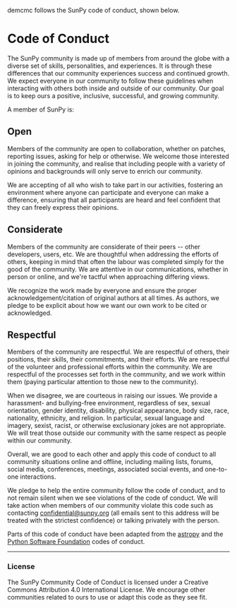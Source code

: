 demcmc follows the SunPy code of conduct, shown below.

# Code of Conduct
The SunPy community is made up of members from around the globe with a diverse set of skills, personalities, and experiences.
It is through these differences that our community experiences success and continued growth.
We expect everyone in our community to follow these guidelines when interacting with others both inside and outside of our community.
Our goal is to keep ours a positive, inclusive, successful, and growing community.

A member of SunPy is:

## Open
Members of the community are open to collaboration, whether on patches, reporting issues, asking for help or otherwise.
We welcome those interested in joining the community, and realise that including people with a variety of opinions and backgrounds will only serve to enrich our community.

We are accepting of all who wish to take part in our activities, fostering an environment where anyone can participate and everyone can make a difference, ensuring that all participants are heard and feel confident that they can freely express their opinions.

## Considerate
Members of the community are considerate of their peers -- other developers, users, etc.
We are thoughtful when addressing the efforts of others, keeping in mind that often the labour was completed simply for the good of the community.
We are attentive in our communications, whether in person or online, and we're tactful when approaching differing views.

We recognize the work made by everyone and ensure the proper acknowledgement/citation of original authors at all times.
As authors, we pledge to be explicit about how we want our own work to be cited or acknowledged.

## Respectful
Members of the community are respectful.
We are respectful of others, their positions, their skills, their commitments, and their efforts.
We are respectful of the volunteer and professional efforts within the community.
We are respectful of the processes set forth in the community, and we work within them (paying particular attention to those new to the community).

When we disagree, we are courteous in raising our issues.
We provide a harassment- and bullying-free environment, regardless of sex, sexual orientation, gender identity, disability, physical appearance, body size, race, nationality, ethnicity, and religion.
In particular, sexual language and imagery, sexist, racist, or otherwise exclusionary jokes are not appropriate.
We will treat those outside our community with the same respect as people within our community.

Overall, we are good to each other and apply this code of conduct to all community situations online and offline, including mailing lists, forums, social media, conferences, meetings, associated social events, and one-to-one interactions.

We pledge to help the entire community follow the code of conduct, and to not remain silent when we see violations of the code of conduct.
We will take action when members of our community violate this code such as contacting <confidential@sunpy.org> (all emails sent to this address will be treated with the strictest confidence) or talking privately with the person.

Parts of this code of conduct have been adapted from the [astropy](http://www.astropy.org/code_of_conduct.html) and the [Python Software Foundation](https://www.python.org/psf/codeofconduct/) codes of conduct.

------------------------------------------------------------------------

### License
The SunPy Community Code of Conduct is licensed under a Creative Commons Attribution 4.0 International License.
We encourage other communities related to ours to use or adapt this code as they see fit.
